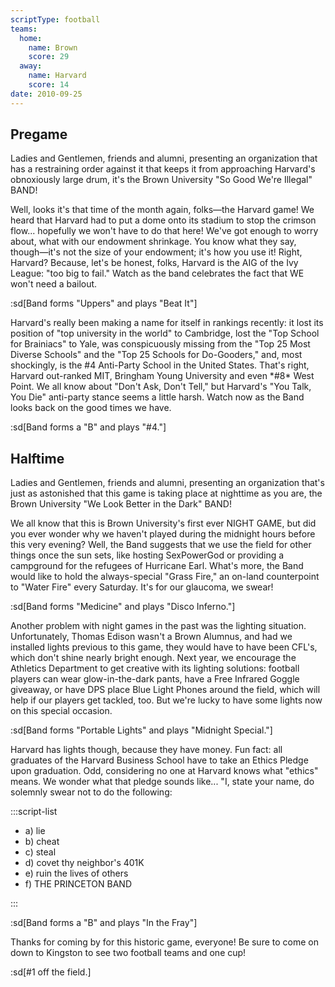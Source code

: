 ```yaml
---
scriptType: football
teams:
  home:
    name: Brown
    score: 29
  away:
    name: Harvard
    score: 14
date: 2010-09-25
---
```


## Pregame

Ladies and Gentlemen, friends and alumni, presenting an organization that has a restraining order against it that keeps it from approaching Harvard's obnoxiously large drum, it's the Brown University "So Good We're Illegal" BAND!

Well, looks it's that time of the month again, folks—the Harvard game! We heard that Harvard had to put a dome onto its stadium to stop the crimson flow... hopefully we won't have to do that here! We've got enough to worry about, what with our endowment shrinkage. You know what they say, though—it's not the size of your endowment; it's how you use it! Right, Harvard? Because, let's be honest, folks, Harvard is the AIG of the Ivy League: "too big to fail." Watch as the band celebrates the fact that WE won't need a bailout.

:sd[Band forms "Uppers" and plays "Beat It"]

Harvard's really been making a name for itself in rankings recently: it lost its position of "top university in the world" to Cambridge, lost the "Top School for Brainiacs" to Yale, was conspicuously missing from the "Top 25 Most Diverse Schools" and the "Top 25 Schools for Do-Gooders," and, most shockingly, is the #4 Anti-Party School in the United States. That's right, Harvard out-ranked MIT, Bringham Young University and even \*#8\* West Point. We all know about "Don't Ask, Don't Tell," but Harvard's "You Talk, You Die" anti-party stance seems a little harsh. Watch now as the Band looks back on the good times we have.

:sd[Band forms a "B" and plays "#4."]

## Halftime

Ladies and Gentlemen, friends and alumni, presenting an organization that's just as astonished that this game is taking place at nighttime as you are, the Brown University "We Look Better in the Dark" BAND!

We all know that this is Brown University's first ever NIGHT GAME, but did you ever wonder why we haven't played during the midnight hours before this very evening? Well, the Band suggests that we use the field for other things once the sun sets, like hosting SexPowerGod or providing a campground for the refugees of Hurricane Earl. What's more, the Band would like to hold the always-special "Grass Fire," an on-land counterpoint to "Water Fire" every Saturday. It's for our glaucoma, we swear!

:sd[Band forms "Medicine" and plays "Disco Inferno."]

Another problem with night games in the past was the lighting situation. Unfortunately, Thomas Edison wasn't a Brown Alumnus, and had we installed lights previous to this game, they would have to have been CFL's, which don't shine nearly bright enough. Next year, we encourage the Athletics Department to get creative with its lighting solutions: football players can wear glow-in-the-dark pants, have a Free Infrared Goggle giveaway, or have DPS place Blue Light Phones around the field, which will help if our players get tackled, too. But we're lucky to have some lights now on this special occasion.

:sd[Band forms "Portable Lights" and plays "Midnight Special."]

Harvard has lights though, because they have money. Fun fact: all graduates of the Harvard Business School have to take an Ethics Pledge upon graduation. Odd, considering no one at Harvard knows what "ethics" means. We wonder what that pledge sounds like... "I, state your name, do solemnly swear not to do the following:

:::script-list

- a) lie
- b) cheat
- c) steal
- d) covet thy neighbor's 401K
- e) ruin the lives of others
- f) THE PRINCETON BAND

:::

:sd[Band forms a "B" and plays "In the Fray"]

Thanks for coming by for this historic game, everyone! Be sure to come on down to Kingston to see two football teams and one cup!

:sd[#1 off the field.]
